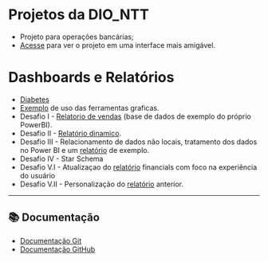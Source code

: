 # Projetos da DIO_NTT

- Projeto para operações bancárias;
- [Acesse](https://deploys.streamlit.app/) para ver o projeto em uma interface mais amigável.

# Dashboards e Relatórios

 - [Diabetes](https://app.powerbi.com/view?r=eyJrIjoiMGE1OWY3ODQtZTlmNC00OWM3LThiNDItZGY5NTMyM2MzYzY1IiwidCI6ImU0M2Y1NzdhLWEzNjktNGQ4My05MjliLTdlNzc3MDYwNmFmOCJ9)
 - [Exemplo](https://app.powerbi.com/view?r=eyJrIjoiOWE4ZWU2ZjEtZjkwMy00ODE5LWFjNjItYTRjNTA4NzY2MmVhIiwidCI6ImU0M2Y1NzdhLWEzNjktNGQ4My05MjliLTdlNzc3MDYwNmFmOCJ9) de uso das ferramentas graficas.
 - Desafio I - [Relatorio de vendas](https://app.powerbi.com/view?r=eyJrIjoiNTk3NDdjZGYtOTQ4ZS00M2RkLWE4ZDEtOTViMDcwOWYzMzVmIiwidCI6ImU0M2Y1NzdhLWEzNjktNGQ4My05MjliLTdlNzc3MDYwNmFmOCJ9) (base de dados de exemplo do próprio PowerBI).
 - Desafio II - [Relatório dinamico](https://app.powerbi.com/view?r=eyJrIjoiNGE1ZGIwZjktYWQ2NS00Mzg2LWE3YTQtZmYzNTc0NGQ2NzdlIiwidCI6ImU0M2Y1NzdhLWEzNjktNGQ4My05MjliLTdlNzc3MDYwNmFmOCJ9).
 - Desafio III - Relacionamento de dados não locais, tratamento dos dados no Power BI e um [relatório](https://app.powerbi.com/view?r=eyJrIjoiY2M5YTc1ZmItMjEyMy00YmJlLTgxMjEtMGVhM2Q0MjUzYzJhIiwidCI6ImU0M2Y1NzdhLWEzNjktNGQ4My05MjliLTdlNzc3MDYwNmFmOCJ9) de exemplo.
 - Desafio IV - Star Schema
 - Desafio V.I - Atualizaçao do [relatório](https://app.powerbi.com/view?r=eyJrIjoiYTBmZjU2YmMtMTc5Mi00ZTNkLWFhNTItOTBmMDVjOGU0MTZlIiwidCI6ImU0M2Y1NzdhLWEzNjktNGQ4My05MjliLTdlNzc3MDYwNmFmOCJ9) financials com foco na experiência do usuário
 - Desafio V.II - Personalização do [relatório](https://app.powerbi.com/view?r=eyJrIjoiMDA0OTg3MjMtODI5Ny00YzE1LWJhNWItMjdjODgxOTM0MTM2IiwidCI6ImU0M2Y1NzdhLWEzNjktNGQ4My05MjliLTdlNzc3MDYwNmFmOCJ9) anterior.

---

## 📚 Documentação

- [Documentação Git](https://git-scm.com/doc)
- [Documentação GitHub](https://docs.github.com/)



